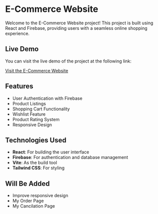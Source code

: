 # E-Commerce Website

Welcome to the E-Commerce Website project! This project is built using React and Firebase, providing users with a seamless online shopping experience.

## Live Demo

You can visit the live demo of the project at the following link:

[Visit the E-Commerce Website](https://vercel.live/link/e-commerce-beryl-nu.vercel.app?via=project-dashboard-alias-list&p=1)

## Features

- User Authentication with Firebase
- Product Listings
- Shopping Cart Functionality
- Wishlist Feature
- Product Rating System
- Responsive Design

## Technologies Used

- **React**: For building the user interface
- **Firebase**: For authentication and database management
- **Vite**: As the build tool
- **Tailwind CSS**: For styling

## Will Be Added
- Improve responsive design
- My Order Page
- My Cancilation Page
